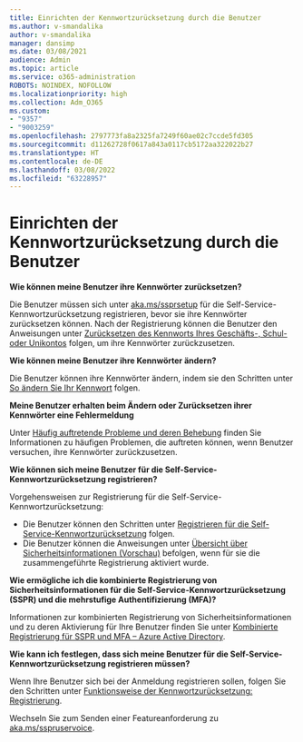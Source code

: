 ```yaml
---
title: Einrichten der Kennwortzurücksetzung durch die Benutzer
ms.author: v-smandalika
author: v-smandalika
manager: dansimp
ms.date: 03/08/2021
audience: Admin
ms.topic: article
ms.service: o365-administration
ROBOTS: NOINDEX, NOFOLLOW
ms.localizationpriority: high
ms.collection: Adm_O365
ms.custom:
- "9357"
- "9003259"
ms.openlocfilehash: 2797773fa8a2325fa7249f60ae02c7ccde5fd305
ms.sourcegitcommit: d11262728f0617a843a0117cb5172aa322022b27
ms.translationtype: HT
ms.contentlocale: de-DE
ms.lasthandoff: 03/08/2022
ms.locfileid: "63228957"
---
```

# <a name="user-reset-password-setup"></a>Einrichten der Kennwortzurücksetzung durch die Benutzer

**Wie können meine Benutzer ihre Kennwörter zurücksetzen?**

Die Benutzer müssen sich unter [aka.ms/ssprsetup](https://mysignins.microsoft.com/security-info) für die Self-Service-Kennwortzurücksetzung registrieren, bevor sie ihre Kennwörter zurücksetzen können. Nach der Registrierung können die Benutzer den Anweisungen unter [Zurücksetzen des Kennworts Ihres Geschäfts-, Schul- oder Unikontos](https://docs.microsoft.com/azure/active-directory/user-help/active-directory-passwords-update-your-own-password) folgen, um ihre Kennwörter zurückzusetzen.

**Wie können meine Benutzer ihre Kennwörter ändern?**

Die Benutzer können ihre Kennwörter ändern, indem sie den Schritten unter [So ändern Sie Ihr Kennwort](https://docs.microsoft.com/azure/active-directory/user-help/active-directory-passwords-update-your-own-password) folgen.

**Meine Benutzer erhalten beim Ändern oder Zurücksetzen ihrer Kennwörter eine Fehlermeldung**

Unter [Häufig auftretende Probleme und deren Behebung](https://docs.microsoft.com/azure/active-directory/user-help/active-directory-passwords-update-your-own-password) finden Sie Informationen zu häufigen Problemen, die auftreten können, wenn Benutzer versuchen, ihre Kennwörter zurückzusetzen.

**Wie können sich meine Benutzer für die Self-Service-Kennwortzurücksetzung registrieren?**

Vorgehensweisen zur Registrierung für die Self-Service-Kennwortzurücksetzung:

- Die Benutzer können den Schritten unter [Registrieren für die Self-Service-Kennwortzurücksetzung](https://docs.microsoft.com/azure/active-directory/user-help/active-directory-passwords-reset-register) folgen.
- Die Benutzer können die Anweisungen unter [Übersicht über Sicherheitsinformationen (Vorschau)](https://docs.microsoft.com/azure/active-directory/user-help/security-info-setup-signin) befolgen, wenn für sie die zusammengeführte Registrierung aktiviert wurde.

**Wie ermögliche ich die kombinierte Registrierung von Sicherheitsinformationen für die Self-Service-Kennwortzurücksetzung (SSPR) und die mehrstufige Authentifizierung (MFA)?**

Informationen zur kombinierten Registrierung von Sicherheitsinformationen und zu deren Aktivierung für Ihre Benutzer finden Sie unter [Kombinierte Registrierung für SSPR und MFA – Azure Active Directory](https://docs.microsoft.com/azure/active-directory/authentication/concept-registration-mfa-sspr-combined).

**Wie kann ich festlegen, dass sich meine Benutzer für die Self-Service-Kennwortzurücksetzung registrieren müssen?**

Wenn Ihre Benutzer sich bei der Anmeldung registrieren sollen, folgen Sie den Schritten unter [Funktionsweise der Kennwortzurücksetzung: Registrierung](https://docs.microsoft.com/azure/active-directory/authentication/concept-sspr-howitworks).

Wechseln Sie zum Senden einer Featureanforderung zu [aka.ms/sspruservoice](https://feedback.azure.com/forums/169401-azure-active-directory/category/166251-self-service-password-reset).



 












